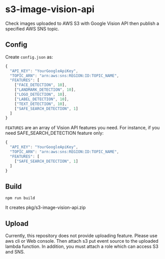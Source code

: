 # s3-image-vision-api

Check images uploaded to AWS S3 with Google Vision API then publish a specified AWS SNS topic.

## Config

Create `config.json` as:

```js
{
  "API_KEY": "YourGoogleApiKey",
  "TOPIC_ARN": "arn:aws:sns:REGION:ID:TOPIC_NAME",
  "FEATURES": [
    ["FACE_DETECTION", 10],
    ["LANDMARK_DETECTION", 10],
    ["LOGO_DETECTION", 10],
    ["LABEL_DETECTION", 10],
    ["TEXT_DETECTION", 10],
    ["SAFE_SEARCH_DETECTION", 1]
  ]
}
```

`FEATURES` are an array of Vision API features you need. For instance, if you need SAFE_SEARCH_DETECTION feature only:

```js
{
  "API_KEY": "YourGoogleApiKey",
  "TOPIC_ARN": "arn:aws:sns:REGION:ID:TOPIC_NAME",
  "FEATURES": [
    ["SAFE_SEARCH_DETECTION", 1]
  ]
}
```

## Build

```
npm run build
```

It creates pkg/s3-image-vision-api.zip

## Upload

Currently, this repository does not provide uploading feature. Please use aws cli or Web console.
Then attach s3 put event source to the uploaded lambda function.
In addition, you must attach a role which can access S3 and SNS.
